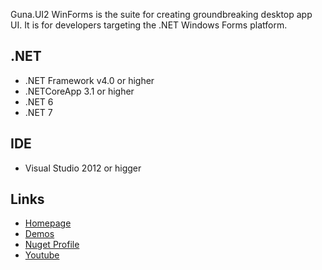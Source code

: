 ﻿
Guna.UI2 WinForms is the suite for creating groundbreaking desktop app UI. It is for developers targeting the .NET Windows Forms platform. 

## .NET
- .NET Framework v4.0 or higher
- .NETCoreApp 3.1 or higher
- .NET 6
- .NET 7

## IDE
- Visual Studio 2012 or higger
 
## Links
- [Homepage](https://gunaui.com/)  
- [Demos](https://gunaui.com/demos/)
- [Nuget Profile](https://www.nuget.org/profiles/Sobatdata)
- [Youtube](https://www.youtube.com/@gunaui4933/)